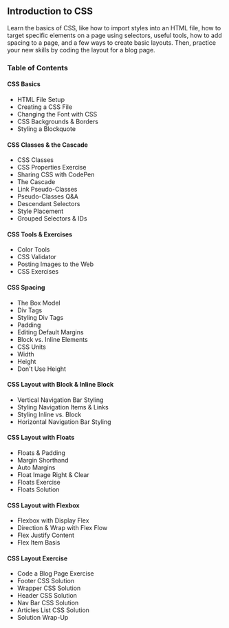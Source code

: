 ## Introduction to CSS
Learn the basics of CSS, like how to import styles into an HTML file, how to target specific elements on a page using selectors, useful tools, how to add spacing to a page, and a few ways to create basic layouts. Then, practice your new skills by coding the layout for a blog page.

### Table of Contents
#### CSS Basics
- HTML File Setup
- Creating a CSS File
- Changing the Font with CSS
- CSS Backgrounds & Borders
- Styling a Blockquote

#### CSS Classes & the Cascade
- CSS Classes
- CSS Properties Exercise
- Sharing CSS with CodePen
- The Cascade
- Link Pseudo-Classes
- Pseudo-Classes Q&A
- Descendant Selectors
- Style Placement
- Grouped Selectors & IDs

#### CSS Tools & Exercises
- Color Tools
- CSS Validator
- Posting Images to the Web
- CSS Exercises

#### CSS Spacing
- The Box Model
- Div Tags
- Styling Div Tags
- Padding
- Editing Default Margins
- Block vs. Inline Elements
- CSS Units
- Width
- Height
- Don't Use Height

#### CSS Layout with Block & Inline Block
- Vertical Navigation Bar Styling
- Styling Navigation Items & Links
- Styling Inline vs. Block
- Horizontal Navigation Bar Styling

#### CSS Layout with Floats
- Floats & Padding
- Margin Shorthand
- Auto Margins
- Float Image Right & Clear
- Floats Exercise
- Floats Solution

#### CSS Layout with Flexbox
- Flexbox with Display Flex
- Direction & Wrap with Flex Flow
- Flex Justify Content
- Flex Item Basis

#### CSS Layout Exercise
- Code a Blog Page Exercise
- Footer CSS Solution
- Wrapper CSS Solution
- Header CSS Solution
- Nav Bar CSS Solution
- Articles List CSS Solution
- Solution Wrap-Up
